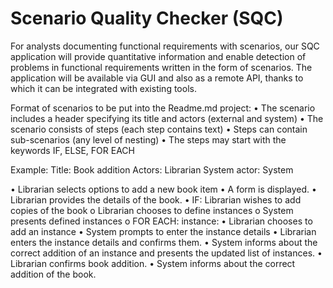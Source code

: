 # Scenario Quality Checker (SQC)

For analysts documenting functional requirements with scenarios, our SQC application will provide quantitative information and enable detection of problems in functional requirements written in the form of scenarios. The application will be available via GUI and also as a remote API, thanks to which it can be integrated with existing tools.

Format of scenarios to be put into the Readme.md project:
• The scenario includes a header specifying its title and actors (external and system)
• The scenario consists of steps (each step contains text)
• Steps can contain sub-scenarios (any level of nesting)
• The steps may start with the keywords IF, ELSE, FOR EACH

Example:
Title: Book addition
Actors:  Librarian
System actor: System

• Librarian selects options to add a new book item
• A form is displayed.
• Librarian provides the details of the book.
• IF: Librarian wishes to add copies of the book
    o Librarian chooses to define instances
    o System presents defined instances
    o FOR EACH: instance:
        • Librarian chooses to add an instance
        • System prompts to enter the instance details
        • Librarian enters the instance details and confirms them.
        • System informs about the correct addition of an instance and presents the updated list of instances.
• Librarian confirms book addition.
• System informs about the correct addition of the book.
